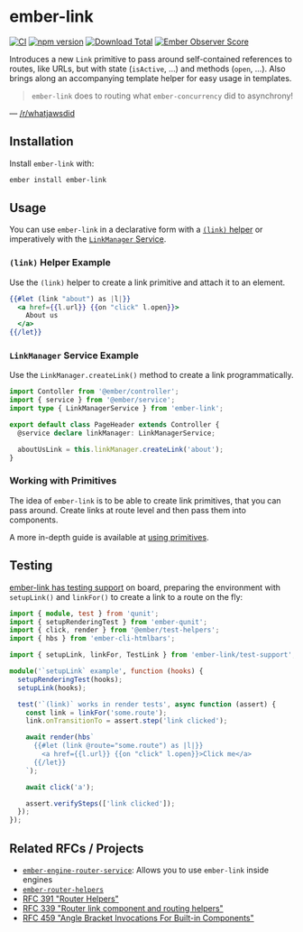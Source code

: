 # ember-link

[![CI](https://github.com/buschtoens/ember-link/workflows/CI/badge.svg)](https://github.com/buschtoens/ember-link/actions)
[![npm version](https://badge.fury.io/js/ember-link.svg)](http://badge.fury.io/js/ember-link)
[![Download Total](https://img.shields.io/npm/dt/ember-link.svg)](http://badge.fury.io/js/ember-link)
[![Ember Observer Score](https://emberobserver.com/badges/ember-link.svg)](https://emberobserver.com/addons/ember-link)

Introduces a new `Link` primitive to pass around self-contained references to
routes, like URLs, but with state (`isActive`, ...) and methods (`open`,
...). Also brings along an accompanying template helper for easy
usage in templates.

> `ember-link` does to routing what `ember-concurrency` did to asynchrony!

— [/r/whatjawsdid](https://www.reddit.com/r/whatjawsdid/)

## Installation

Install `ember-link` with:

```sh
ember install ember-link
```

## Usage

You can use `ember-link` in a declarative form with a [`(link)`
helper](helper.md) or imperatively with the [`LinkManager`
Service](./service.md).

### `(link)` Helper Example

Use the `(link)` helper to create a link primitive and attach it to an element.

```hbs
{{#let (link "about") as |l|}}
  <a href={{l.url}} {{on "click" l.open}}>
    About us
  </a>
{{/let}}
```

### `LinkManager` Service Example

Use the `LinkManager.createLink()` method to create a link programmatically.

```ts
import Contoller from '@ember/controller';
import { service } from '@ember/service';
import type { LinkManagerService } from 'ember-link';

export default class PageHeader extends Controller {
  @service declare linkManager: LinkManagerService;

  aboutUsLink = this.linkManager.createLink('about');
}
```

### Working with Primitives

The idea of `ember-link` is to be able to create link primitives, that you can
pass around. Create links at route level and then pass them into components.

A more in-depth guide is available at [using primitives](./using-primitives.md).

## Testing

[ember-link has testing support](./testing.md) on board, preparing the environment with
`setupLink()` and `linkFor()` to create a link to a route on the fly:

```ts
import { module, test } from 'qunit';
import { setupRenderingTest } from 'ember-qunit';
import { click, render } from '@ember/test-helpers';
import { hbs } from 'ember-cli-htmlbars';

import { setupLink, linkFor, TestLink } from 'ember-link/test-support';

module('`setupLink` example', function (hooks) {
  setupRenderingTest(hooks);
  setupLink(hooks);

  test('`(link)` works in render tests', async function (assert) {
    const link = linkFor('some.route');
    link.onTransitionTo = assert.step('link clicked');

    await render(hbs`
      {{#let (link @route="some.route") as |l|}}
        <a href={{l.url}} {{on "click" l.open}}>Click me</a>
      {{/let}}
    `);

    await click('a');

    assert.verifySteps(['link clicked']);
  });
});
```

## Related RFCs / Projects

- [`ember-engine-router-service`](https://github.com/buschtoens/ember-engine-router-service):
  Allows you to use `ember-link` inside engines
- [`ember-router-helpers`](https://github.com/rwjblue/ember-router-helpers)
- [RFC 391 "Router Helpers"](https://github.com/emberjs/rfcs/blob/master/text/0391-router-helpers.md)
- [RFC 339 "Router link component and routing helpers"](https://github.com/emberjs/rfcs/pull/339)
- [RFC 459 "Angle Bracket Invocations For Built-in Components"](https://github.com/emberjs/rfcs/blob/angle-built-ins/text/0459-angle-bracket-built-in-components.md#linkto)
